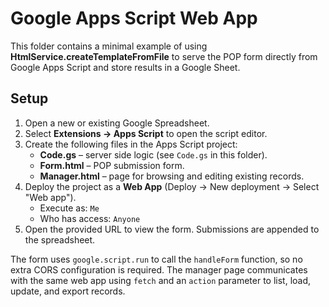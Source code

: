 # Google Apps Script Web App

This folder contains a minimal example of using **HtmlService.createTemplateFromFile** to serve the POP form directly from Google Apps Script and store results in a Google Sheet.

## Setup

1. Open a new or existing Google Spreadsheet.
2. Select **Extensions → Apps Script** to open the script editor.
3. Create the following files in the Apps Script project:
   - **Code.gs** – server side logic (see `Code.gs` in this folder).
   - **Form.html** – POP submission form.
   - **Manager.html** – page for browsing and editing existing records.
4. Deploy the project as a **Web App** (Deploy → New deployment → Select "Web app").
   - Execute as: `Me`
   - Who has access: `Anyone`
5. Open the provided URL to view the form. Submissions are appended to the spreadsheet.

The form uses `google.script.run` to call the `handleForm` function, so no extra CORS configuration is required. The manager page communicates with the same web app using `fetch` and an `action` parameter to list, load, update, and export records.
